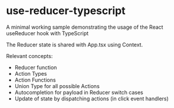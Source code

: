 # use-reducer-typescript

A minimal working sample demonstrating the usage of the React useReducer hook with TypeScript 

The Reducer state is shared with App.tsx using Context.

Relevant concepts:
- Reducer function
- Action Types
- Action Functions
- Union Type for all possible Actions
- Autocompletion for payload in Reducer switch cases
- Update of state by dispatching actions (in click event handlers)

